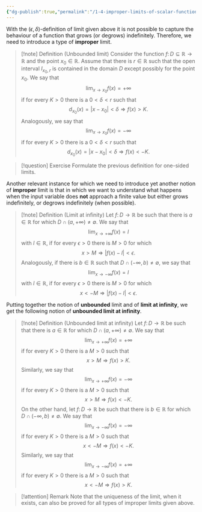 ```yaml
---
{"dg-publish":true,"permalink":"/1-4-improper-limits-of-scalar-functions/"}
---
```


With the $(\epsilon,\delta)$-definition of limit given above it is not possible to capture the behaviour of a function that grows (or degrows) indefinitely. Therefore, we need to introduce a type of **improper** limit.

>[!note] Definition (Unbounded limit)
>Consider the function $f\colon D\subseteq \mathbb{R}\rightarrow \mathbb{R}$ and the point $x_{0}\in\mathbb{R}$. Assume that there is $r\in\mathbb{R}$ such that the open interval $I_{x_{0},r}$ is contained in the domain $D$ except possibly for the point $x_{0}$. We say that 
>$$ \lim_{x\rightarrow x_{0}} f(x)=+\infty 
>$$ 
>if for every $K>0$ there is a  $0< \delta< r$ such that 
>$$
>d_{x_{0}}(x)=|x-x_{0}|<\delta \Longrightarrow f(x)> K.
>$$
>Analogously, we say that 
>$$ \lim_{x\rightarrow x_{0}} f(x)=-\infty 
>$$ 
>if for every $K>0$ there is a  $0< \delta< r$ such that 
>$$
>d_{x_{0}}(x)=|x-x_{0}|<\delta \Longrightarrow f(x)<- K.
>$$

>[!question] Exercise
>Formulate the previous definition for one-sided limits.

Another relevant instance for which we need to introduce yet another notion of **improper** limit is that in which we want to understand what happens when the input variable does **not** approach a finite value but either grows indefinitely, or degrows indefinitely (when possible).

>[!note] Definition (Limit at infinity)
>Let $f\colon D\rightarrow \mathbb{R}$ be such that there is $a\in\mathbb{R}$ for which $D\cap (a,+\infty)\neq\emptyset$. We say that
>$$
>\lim_{x\rightarrow +\infty} f(x)= l
>$$
>with $l\in\mathbb{R}$,  if for every $\epsilon>0$ there is $M>0$ for which 
>$$
>x>M\Longrightarrow |f(x) -l|< \epsilon. 
>$$
>Analogously, if  there is $b\in \mathbb{R}$ such that $D\cap(-\infty, b)\neq \emptyset$, we say that
>$$
>\lim_{x\rightarrow -\infty} f(x)= l
>$$
>with $l\in\mathbb{R}$, if for every $\epsilon>0$ there is $M>0$ for which 
>$$
>x<-M\Longrightarrow |f(x) - l|< \epsilon. 
>$$

Putting together the notion of **unbounded** limit and of **limit at infinity**, we get the following notion of **unbounded limit at infinity**.

>[!note] Definition (Unbounded limit at infinity)
>Let $f\colon D\rightarrow \mathbb{R}$ be such that there is $a\in\mathbb{R}$ for which $D\cap (a,+\infty)\neq\emptyset$. We say that
>$$ \lim_{x\rightarrow +\infty} f(x)=+\infty 
>$$ 
>if for every $K>0$ there is a  $M>0$ such that 
>$$
>x>M \Longrightarrow f(x)> K.
>$$
>Similarly, we say that 
>$$ \lim_{x\rightarrow +\infty} f(x)=-\infty 
>$$ 
>if for every $K>0$ there is a  $M>0$ such that 
>$$
>x>M \Longrightarrow f(x)< -K.
>$$
>On the other hand, let $f\colon D\rightarrow \mathbb{R}$ be such that there is $b\in\mathbb{R}$ for which $D\cap (-\infty,b)\neq\emptyset$. We say that
>$$ \lim_{x\rightarrow -\infty} f(x)=-\infty 
>$$ 
>if for every $K>0$ there is a  $M>0$ such that 
>$$
>x<-M \Longrightarrow f(x)<- K.
>$$
>Similarly, we say that
>$$ \lim_{x\rightarrow -\infty} f(x)=+\infty 
>$$ 
>if for every $K>0$ there is a  $M>0$ such that 
>$$
>x<-M \Longrightarrow f(x)>K.
>$$

>[!attention] Remark
>Note that the uniqueness of the limit, when it exists, can also be proved for all types of improper limits given above.

